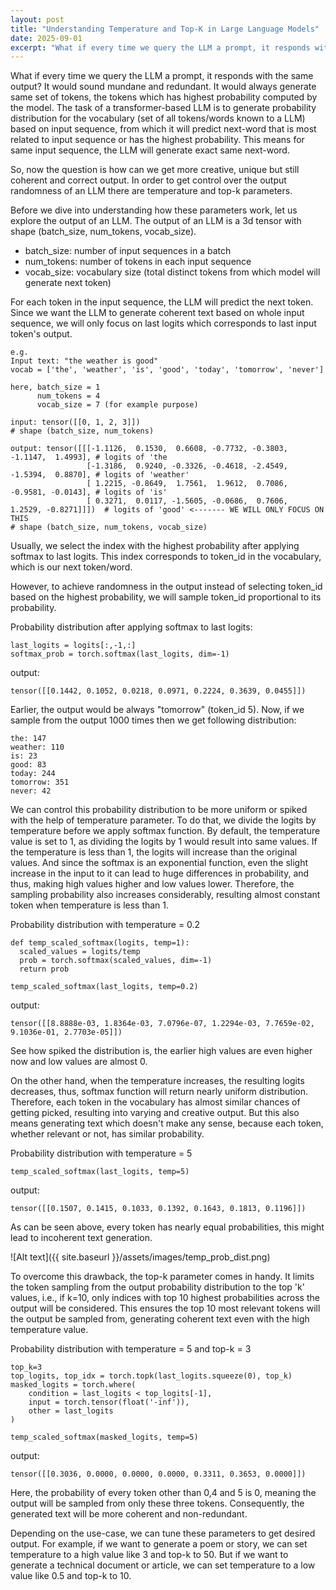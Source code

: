 ```yaml
---
layout: post
title: "Understanding Temperature and Top-K in Large Language Models"
date: 2025-09-01
excerpt: "What if every time we query the LLM a prompt, it responds with the same output?"
---
```


What if every time we query the LLM a prompt, it responds with the same output? It would sound mundane and redundant. It would always generate same set of tokens, the tokens which has highest probability computed by the model. The task of a transformer-based LLM is to generate probability distribution for the vocabulary (set of all tokens/words known to a LLM) based on input sequence, from which it will predict next-word that is most related to input sequence or has the highest probability. This means for same input sequence, the LLM will generate exact same next-word.

So, now the question is how can we get more creative, unique but still coherent and correct output. In order to get control over the output randomness of an LLM there are temperature and top-k parameters.

Before we dive into understanding how these parameters work, let us explore the output of an LLM. The output of an LLM is a 3d tensor with shape (batch_size, num_tokens, vocab_size).

- batch_size: number of input sequences in a batch
- num_tokens: number of tokens in each input sequence
- vocab_size: vocabulary size (total distinct tokens from which model will generate next token)

For each token in the input sequence, the LLM will predict the next token. Since we want the LLM to generate coherent text based on whole input sequence, we will only focus on last logits which corresponds to last input token's output.

```example
e.g.
Input text: "the weather is good"
vocab = ['the', 'weather', 'is', 'good', 'today', 'tomorrow', 'never']

here, batch_size = 1
      num_tokens = 4
      vocab_size = 7 (for example purpose)

input: tensor([[0, 1, 2, 3]])
# shape (batch_size, num_tokens)

output: tensor([[[-1.1126,  0.1530,  0.6608, -0.7732, -0.3803, -1.1147,  1.4993], # logits of 'the
                 [-1.3186,  0.9240, -0.3326, -0.4618, -2.4549, -1.5394,  0.8870], # logits of 'weather'
                 [ 1.2215, -0.8649,  1.7561,  1.9612,  0.7086, -0.9581, -0.0143], # logits of 'is'
                 [ 0.3271,  0.0117, -1.5605, -0.0686,  0.7606,  1.2529, -0.8271]]])  # logits of 'good' <------- WE WILL ONLY FOCUS ON THIS
# shape (batch_size, num_tokens, vocab_size)
```

Usually, we select the index with the highest probability after applying softmax to last logits. This index corresponds to token_id in the vocabulary, which is our next token/word.

However, to achieve randomness in the output instead of selecting token_id based on the highest probability, we will sample token_id proportional to its probability.

Probability distribution after applying softmax to last logits:

```code
last_logits = logits[:,-1,:]
softmax_prob = torch.softmax(last_logits, dim=-1)
```

output:

```output
tensor([[0.1442, 0.1052, 0.0218, 0.0971, 0.2224, 0.3639, 0.0455]])
```

Earlier, the output would be always "tomorrow" (token_id 5). Now, if we sample from the output 1000 times then we get following distribution:

```output
the: 147
weather: 110
is: 23
good: 83
today: 244
tomorrow: 351
never: 42
```

We can control this probability distribution to be more uniform or spiked with the help of temperature parameter. To do that, we divide the logits by temperature before we apply softmax function. By default, the temperature value is set to 1, as dividing the logits by 1 would result into same values. If the temperature is less than 1, the logits will increase than the original values. And since the softmax is an exponential function, even the slight increase in the input to it can lead to huge differences in probability, and thus, making high values higher and low values lower. Therefore, the sampling probability also increases considerably, resulting almost constant token when temperature is less than 1.

Probability distribution with temperature = 0.2

```code
def temp_scaled_softmax(logits, temp=1):
  scaled_values = logits/temp
  prob = torch.softmax(scaled_values, dim=-1)
  return prob

temp_scaled_softmax(last_logits, temp=0.2)
```

output:

```output
tensor([[8.8888e-03, 1.8364e-03, 7.0796e-07, 1.2294e-03, 7.7659e-02, 9.1036e-01, 2.7703e-05]])
```

See how spiked the distribution is, the earlier high values are even higher now and low values are almost 0.

On the other hand, when the temperature increases, the resulting logits decreases, thus, softmax function will return nearly uniform distribution. Therefore, each token in the vocabulary has almost similar chances of getting picked, resulting into varying and creative output. But this also means generating text which doesn't make any sense, because each token, whether relevant or not, has similar probability.

Probability distribution with temperature = 5

```code
temp_scaled_softmax(last_logits, temp=5)
```

output:

```output
tensor([[0.1507, 0.1415, 0.1033, 0.1392, 0.1643, 0.1813, 0.1196]])
```

As can be seen above, every token has nearly equal probabilities, this might lead to incoherent text generation.

![Alt text]({{ site.baseurl }}/assets/images/temp_prob_dist.png)

To overcome this drawback, the top-k parameter comes in handy. It limits the token sampling from the output probability distribution to the top 'k' values, i.e., if k=10, only indices with top 10 highest probabilities across the output will be considered. This ensures the top 10 most relevant tokens will the output be sampled from, generating coherent text even with the high temperature value.

Probability distribution with temperature = 5 and top-k = 3

```code
top_k=3
top_logits, top_idx = torch.topk(last_logits.squeeze(0), top_k)
masked_logits = torch.where(
    condition = last_logits < top_logits[-1],
    input = torch.tensor(float('-inf')),
    other = last_logits
)

temp_scaled_softmax(masked_logits, temp=5)
```

output:

```output
tensor([[0.3036, 0.0000, 0.0000, 0.0000, 0.3311, 0.3653, 0.0000]])
```

Here, the probability of every token other than 0,4 and 5 is 0, meaning the output will be sampled from only these three tokens. Consequently, the generated text will be more coherent and non-redundant.

Depending on the use-case, we can tune these parameters to get desired output. For example, if we want to generate a poem or story, we can set temperature to a high value like 3 and top-k to 50. But if we want to generate a technical document or article, we can set temperature to a low value like 0.5 and top-k to 10.
